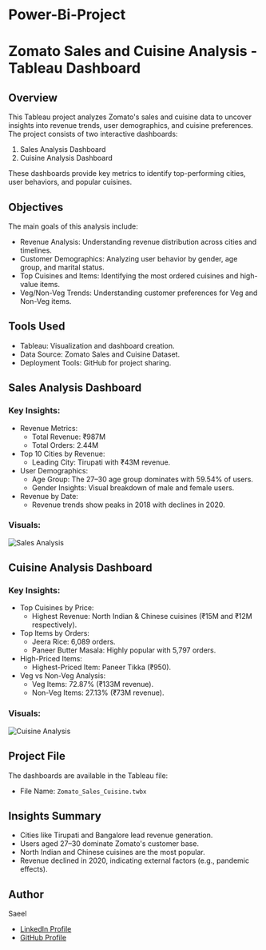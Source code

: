 # Power-Bi-Project
# Zomato Sales and Cuisine Analysis - Tableau Dashboard

## Overview
This Tableau project analyzes Zomato's sales and cuisine data to uncover insights into revenue trends, user demographics, and cuisine preferences. The project consists of two interactive dashboards:  
1. Sales Analysis Dashboard  
2. Cuisine Analysis Dashboard  

These dashboards provide key metrics to identify top-performing cities, user behaviors, and popular cuisines.

## Objectives
The main goals of this analysis include:  
- Revenue Analysis: Understanding revenue distribution across cities and timelines.  
- Customer Demographics: Analyzing user behavior by gender, age group, and marital status.  
- Top Cuisines and Items: Identifying the most ordered cuisines and high-value items.  
- Veg/Non-Veg Trends: Understanding customer preferences for Veg and Non-Veg items.  

## Tools Used
- Tableau: Visualization and dashboard creation.  
- Data Source: Zomato Sales and Cuisine Dataset.  
- Deployment Tools: GitHub for project sharing.  

## Sales Analysis Dashboard  
### Key Insights:
- Revenue Metrics:  
   - Total Revenue: ₹987M  
   - Total Orders: 2.44M  
- Top 10 Cities by Revenue:  
   - Leading City: Tirupati with ₹43M revenue.  
- User Demographics:  
   - Age Group: The 27–30 age group dominates with 59.54% of users.  
   - Gender Insights: Visual breakdown of male and female users.  
- Revenue by Date:  
   - Revenue trends show peaks in 2018 with declines in 2020.  

### Visuals:
![Sales Analysis](./Images/Screenshot_2024-12-17_001028.png)

## Cuisine Analysis Dashboard  
### Key Insights:
- Top Cuisines by Price:  
   - Highest Revenue: North Indian & Chinese cuisines (₹15M and ₹12M respectively).  
- Top Items by Orders:  
   - Jeera Rice: 6,089 orders.  
   - Paneer Butter Masala: Highly popular with 5,797 orders.  
- High-Priced Items:  
   - Highest-Priced Item: Paneer Tikka (₹950).  
- Veg vs Non-Veg Analysis:  
   - Veg Items: 72.87% (₹133M revenue).  
   - Non-Veg Items: 27.13% (₹73M revenue).  

### Visuals:
![Cuisine Analysis](./Images/Screenshot_2024-12-17_001503.png)

## Project File
The dashboards are available in the Tableau file:  
- File Name: `Zomato_Sales_Cuisine.twbx`  

## Insights Summary
- Cities like Tirupati and Bangalore lead revenue generation.  
- Users aged 27–30 dominate Zomato's customer base.  
- North Indian and Chinese cuisines are the most popular.  
- Revenue declined in 2020, indicating external factors (e.g., pandemic effects).  


## Author
Saeel
- [LinkedIn Profile](#)  
- [GitHub Profile](#)
